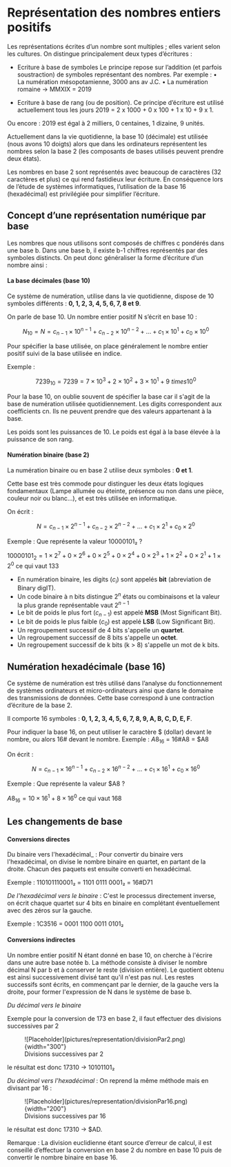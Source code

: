 # Représentation des nombres entiers positifs

Les représentations écrites d’un nombre sont multiples ; elles varient selon les cultures. On distingue principalement deux types d’écritures :

- Ecriture à base de symboles
Le principe repose sur l’addition (et parfois soustraction) de symboles représentant des nombres. Par exemple :
    • La numération mésopotamienne, 3000 ans av J.C.
    • La numération romaine ->  MMXIX = 2019

- Ecriture à base de rang (ou de position).
Ce principe d’écriture est utilisé actuellement tous les jours  2019 = 2 x 1000 + 0 x 100 + 1 x 10 + 9 x 1.

Ou encore : 2019 est égal à 2 milliers, 0 centaines, 1 dizaine, 9 unités.

Actuellement dans la vie quotidienne, la base 10 (décimale) est utilisée (nous avons 10 doigts) alors que dans les ordinateurs représentent les nombres selon la base 2 (les composants de bases utilisés peuvent prendre deux états).

Les nombres en base 2 sont représentés avec beaucoup de caractères (32 caractères et plus) ce qui rend fastidieux leur écriture. En conséquence lors de l’étude de systèmes informatiques, l’utilisation de la base 16 (hexadécimal) est privilégiée pour simplifier l’écriture.

## Concept d’une représentation numérique par base

Les nombres que nous utilisons sont composés de chiffres c pondérés dans une base b. Dans une base b, il existe b-1 chiffres représentés par des symboles distincts. On peut donc généraliser la forme d’écriture d’un nombre ainsi :

#### La base décimales (base 10)

Ce système de numération, utilise dans la vie quotidienne, dispose de 10 symboles différents : **0, 1, 2, 3, 4, 5, 6, 7, 8 et 9**.

On parle de base 10. Un nombre entier positif N s’écrit en base 10 :

$$ N_{10} = N = c_{n−1} \times 10^{n−1} + c_{n−2} \times 10^{n−2} + ... + c_{1} \times 10^{1} + c_{0} \times 10^{0} $$

Pour spécifier la base utilisée, on place généralement le nombre entier positif suivi de la base utilisée en indice.

Exemple :

$$ 7 239_{10} = 7 239 = 7  \times 10^3 + 2 \times 10^2 + 3 \times 10^1 + 9 \ times 10^0 $$

Pour la base 10, on oublie souvent de spécifier la base car il s'agit de la base de numération utilisée quotidiennement. Les digits correspondent aux coefficients cn. Ils ne peuvent prendre que des valeurs appartenant à la base.

Les poids sont les puissances de 10. Le poids est égal à la base élevée à la puissance de son rang.

#### Numération binaire (base 2)

La numération binaire ou en base 2 utilise deux symboles : **0 et 1**.

Cette base est très commode pour distinguer les deux états logiques fondamentaux (Lampe allumée ou éteinte, présence ou non dans une pièce, couleur noir ou blanc...), et est très utilisée en informatique.

On écrit :

$$ N = c_{n−1} \times 2^{n−1} + c_{n−2} \times 2^{n−2} + ... + c_{1} \times 2^{1} + c_{0} \times 2^{0} $$

Exemple :
Que représente la valeur 10000101₂ ?

$10000101_2 = 1 \times 2^7 + 0 \times 2^6 + 0 \times 2^5 + 0 \times 2^4 + 0\times 2^3 + 1 \times 2^2 + 0 \times 2^1 + 1 \times 2^0$ ce qui vaut 133

- En numération binaire, les digits ($c_i$) sont appelés **bit** (abreviation de Binary digIT).
- Un code binaire à n bits distingue $2^n$ états ou combinaisons et la valeur la plus grande représentable vaut $2^{n-1}$
- Le bit de poids le plus fort ($c_{n-1}$) est appelé **MSB** (Most Significant Bit).
- Le bit de poids le plus faible ($c_0$) est appelé **LSB** (Low Significant Bit).
- Un regroupement successif de 4 bits s'appelle un **quartet**.
- Un regroupement successif de 8 bits s'appelle un **octet**.
- Un regroupement successif de k bits (k > 8) s'appelle un mot de k bits.

## Numération hexadécimale (base 16)

Ce système de numération est très utilisé dans l’analyse du fonctionnement de systèmes ordinateurs et micro-ordinateurs ainsi que dans le domaine des transmissions de données. Cette base correspond à une contraction d’écriture de la base 2.

Il comporte 16 symboles : **0, 1, 2, 3, 4, 5, 6, 7, 8, 9, A, B, C, D, E, F**.

Pour indiquer la base 16, on peut utiliser le caractère $ (dollar) devant le nombre, ou alors 16# devant le nombre.
Exemple :  $A8_{16}$ = 16#A8 = $A8

On écrit :

$$ N = c_{n−1} \times 16^{n−1} + c_{n−2} \times 16^{n−2} + ... + c_{1} \times 16^{1} + c_{0} \times 16^{0} $$

Exemple : Que représente la valeur $A8 ?

$A8_{16} =10 \times 16^1 + 8 \times 16^0$
    ce qui vaut 168

## Les changements de base

#### Conversions directes

Du binaire vers l'hexadécimal_ : Pour convertir du binaire vers l'hexadécimal, on divise le nombre binaire en quartet, en partant de la droite. Chacun des paquets est ensuite converti en hexadécimal.

Exemple : 110101110001₂  = 1101 0111 0001₂ = 16#D71

_De l'hexadécimal vers le binaire_ : C'est le processus directement inverse, on écrit chaque quartet sur 4 bits en binaire en complétant éventuellement avec des zéros sur la gauche.

Exemple : 1C3516 = 0001 1100 0011 0101₂

#### Conversions indirectes

Un nombre entier positif N étant donné en base 10, on cherche à l'écrire dans une autre base notée b. La méthode consiste à diviser le nombre décimal N par b et à conserver le reste (division entière). Le quotient obtenu est ainsi successivement divisé tant qu'il n'est pas nul. Les restes successifs sont écrits, en commençant par le dernier, de la gauche vers la droite, pour former l'expression de N dans le système de base b.

_Du décimal vers le binaire_

Exemple pour la conversion de 173 en base 2, il faut effectuer des divisions successives par 2

<figure markdown>
![Placeholder](pictures/representation/divisionPar2.png){width="300"}
<figcaption>Divisions successives par 2</figcaption>
</figure>

le résultat est donc 17310 → 10101101₂

_Du décimal vers l'hexadécimal_ :
On reprend la même méthode mais en divisant par 16 :

<figure markdown>
![Placeholder](pictures/representation/divisionPar16.png){width="200"}
<figcaption>Divisions successives par 16</figcaption>
</figure>

le résultat est donc 17310 →  $AD.

Remarque : La division euclidienne étant source d’erreur de calcul, il est conseillé d’effectuer la conversion en base 2 du nombre en base 10 puis de convertir le nombre binaire en base 16.